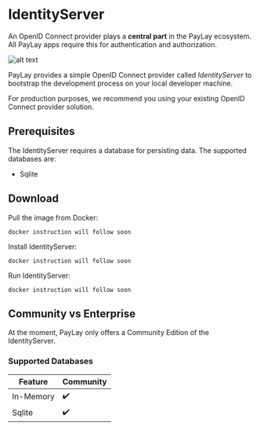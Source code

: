 IdentityServer
==============

An OpenID Connect provider plays a **central part** in the PayLay ecosystem. All PayLay apps require this for authentication and authorization.

![alt text](http://wiki.openid.net/f/openid-logo-wordmark.png "OpenID Connect logo")

PayLay provides a simple OpenID Connect provider called *IdentityServer* to bootstrap the development process on your local developer machine.

For production purposes, we recommend you using your existing OpenID Connect provider solution.

## Prerequisites
The IdentityServer requires a database for persisting data. The supported databases are:

- Sqlite

## Download
Pull the image from Docker:

~~~
docker instruction will follow soon
~~~

Install IdentityServer:

~~~
docker instruction will follow soon
~~~

Run IdentityServer:

~~~
docker instruction will follow soon
~~~

## Community vs Enterprise
At the moment, PayLay only offers a Community Edition of the IdentityServer.

### Supported Databases
| Feature           | Community |
|-------------------|-----------|
| In-Memory         | ✔️️        |
| Sqlite            | ✔️️️️️        |
